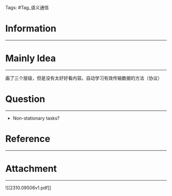 Tags: #Tag_语义通信 
# Information
---


# Mainly Idea
---
画了三个层级，但是没有太好好看内容。自动学习有效传输数据的方法（协议）

# Question
---
-  Non-stationary tasks?

# Reference
---


# Attachment
---
![[2310.09506v1.pdf]]